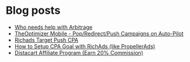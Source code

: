 # Blog posts
<!-- BLOG-POST-LIST:START -->
- [Who needs help with Arbitrage](https://afflift.com/f/threads/who-needs-help-with-arbitrage.10119/)
- [TheOptimizer Mobile - Pop/Redirect/Push Campaigns on Auto-Pilot](https://afflift.com/f/threads/theoptimizer-mobile-pop-redirect-push-campaigns-on-auto-pilot.1514/)
- [Richads Target Push CPA](https://afflift.com/f/threads/richads-target-push-cpa.10408/)
- [How to Setup CPA Goal with RichAds &lpar;like PropellerAds&rpar;](https://afflift.com/f/threads/how-to-setup-cpa-goal-with-richads-like-propellerads.10402/)
- [Distacart Affiliate Program &lpar;Earn 20% Commission&rpar;](https://afflift.com/f/threads/distacart-affiliate-program-earn-20-commission.10050/)
<!-- BLOG-POST-LIST:END -->
